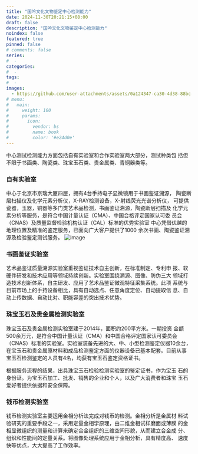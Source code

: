 ```yaml
---
title: "国吟文化文物鉴定中心检测能力"
date: 2024-11-30T20:21:15+08:00
draft: false
description: "国吟文化文物鉴定中心检测能力"
noindex: false
featured: true
pinned: false
# comments: false
series:
#  - 
categories:
#  - 
tags:
#  - 
images: 
  - https://github.com/user-attachments/assets/0a124347-ca30-4d38-88bc-bd22d2dd0698
# menu:
#   main:
#     weight: 100
#     params:
#       icon:
#         vendor: bs
#         name: book
#         color: '#e24d0e'
---
```



中心测试检测能力方面包括自有实验室和合作实验室两大部分，测试种类包
括但不限于书画类、陶瓷类、珠宝玉石类、贵金属类、青铜器类等。


### 自有实验室

中心于北京市京瑞大厦四层，拥有4台手持电子显微镜用于书画鉴证溯源，
陶瓷断层扫描仪及化学元素分析仪，X-RAY检测设备，X-射线荧光光谱分析仪，
可提供瓷器，玉器，铜器等多门类艺术品检测，书画鉴证溯源，陶瓷断层扫描及
化学元素分析等服务，是符合中国计量认证（CMA）、中国合格评定国家认可委
员会（CNAS）及质量监督检验机构认证（CAL）标准的优秀实验室
中心凭借优越的地理位置及精准的鉴定服务，已面向广大客户提供了1000
余次书画、陶瓷鉴证溯源及检验鉴定测试服务。
![image](https://github.com/user-attachments/assets/4cc818d8-863a-4d2c-a76e-1a74e860393f)


### 书画鉴证实验室

艺术品鉴证质量溯源实验室重视鉴证技术自主创新，在标准制定、专利申
报、软硬件研发和技术应用等领域持续创新。实验室围绕溯源、图像、防伪三大
领域打造技术创新体系，自主研发、应用了艺术品鉴证微观特征采集系统。此项
系统与目前市场上的手持设备相比，具有自动选点、任意角度定位、自动提取信
息、自动上传数据、自动比对、职能容差的突出技术优势。


### 珠宝玉石及贵金属检测实验室
珠宝玉石及贵金属检测实验室建于2014年，面积约200平方米。一期投资
金额500余万元，是符合中国计量认证（CMA）和中国合格评定国家认可委员会
（CNAS）标准的实验室。实验室装备先进的大、中、小型检测鉴定仪器10余台，
在宝玉石和贵金属原材料和成品检测鉴定方面的仪器设备已基本配套。目前从事
宝玉石检测鉴定的人员有4名，均获有宝玉石鉴定资格证书。

根据服务流程的结果，出具珠宝玉石检验检测实验室的鉴定证书，作为宝玉
石的身份证。为宝玉石加工、批发、销售的企业和个人，以及广大消费者和珠宝
玉石爱好者提供依据和安全保障。

### 钱币检测实验室

钱币检测实验室主要运用金相分析法完成对钱币的检测。金相分析是金属材
料试验研究的重要手段之一，采用定量金相学原理，由二维金相试样磨面或薄膜
的金相显微组织的测量和计算来确定合金组织的三维空间形貌，从而建立合金成
分、组织和性能间的定量关系。将图像处理系统应用于金相分析，具有精度高、
速度快等优点，大大提高了工作效率。


